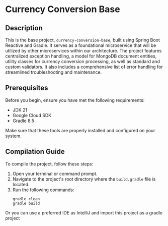 # Currency Conversion Base

## Description
This is the base project, `currency-conversion-base`, built using Spring Boot Reactive and Gradle. It serves as a foundational microservice that will be utilized by other microservices within our architecture. The project features centralized exception handling, a model for MongoDB document entities, utility classes for currency conversion processing, as well as standard and custom validators. It also includes a comprehensive list of error handling for streamlined troubleshooting and maintenance.

## Prerequisites
Before you begin, ensure you have met the following requirements:

- JDK 21
- Google Cloud SDK
- Gradle 8.5

Make sure that these tools are properly installed and configured on your system.

## Compilation Guide
To compile the project, follow these steps:

1. Open your terminal or command prompt.
2. Navigate to the project's root directory where the `build.gradle` file is located.
3. Run the following commands:
   ```shell
   gradle clean
   gradle build
   ```
   
Or you can use a preferred IDE as IntelliJ and import this project as a gradle project

